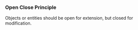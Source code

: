 ### Open Close Principle
Objects or entities should be open for extension, but closed for modification.